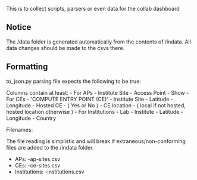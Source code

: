 This is to collect scripts, parsers or even data for the collab dashboard

## Notice

The /data folder is generated automatically from the contents of /indata. All data changes should be made to the csvs there. 

## Formatting

to_json.py parsing file expects the following to be true:

Columns contain at least:
    - For APs
        - Institute Site
        - Access Point
        - Show
    - For CEs
        - 'COMPUTE ENTRY POINT (CE)'
        - Institute Site 
        - Latitude 
        - Longitude 
        - Hosted CE - ( Yes or No )
        - CE location -  ( local if not hosted, hosted location otherwise )
    - For Institutions
        - Lab
        - Institute
        - Latitude 
        - Longitude
        - Country

Filenames:

The file reading is simplistic and will break if extraneous/non-conforming files are added to the /indata folder.

- APs: <collaboration>-ap-sites.csv
- CEs: <collaboration>-ce-sites.csv
- Institutions: <collaboration>-institutions.csv


